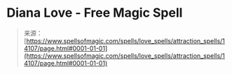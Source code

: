 <!--yml
category: 未分类
date: 2024-06-12 18:52:58
-->

# Diana Love - Free Magic Spell

> 来源：[https://www.spellsofmagic.com/spells/love_spells/attraction_spells/14107/page.html#0001-01-01](https://www.spellsofmagic.com/spells/love_spells/attraction_spells/14107/page.html#0001-01-01)